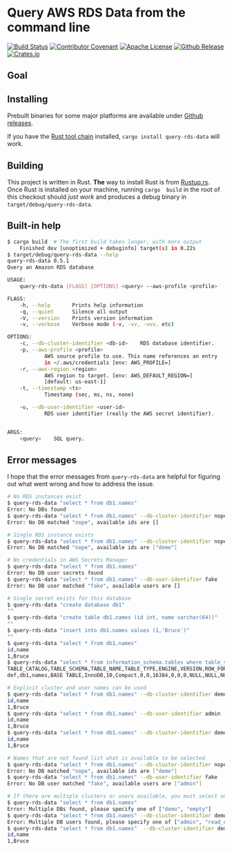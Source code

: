 # Query AWS RDS Data from the command line

[![Build Status](https://img.shields.io/travis/com/bruceadams/query-rds-data?logo=travis)](https://travis-ci.com/bruceadams/query-rds-data)
[![Contributor Covenant](https://img.shields.io/badge/Contributor%20Covenant-v1.4%20adopted-ff69b4.svg)](CODE_OF_CONDUCT.md)
[![Apache License](https://img.shields.io/github/license/bruceadams/query-rds-data?logo=apache)](LICENSE)
[![Github Release](https://img.shields.io/github/v/release/bruceadams/query-rds-data?logo=github)](https://github.com/bruceadams/query-rds-data/releases)
[![Crates.io](https://img.shields.io/crates/v/query-rds-data?logo=rust)](https://crates.io/crates/query-rds-data)

## Goal

## Installing

Prebuilt binaries for some major platforms are available under
[Github releases](https://github.com/bruceadams/query-rds-data/releases).

If you have the [Rust tool chain](https://rustup.rs/) installed,
`cargo install query-rds-data` will work.

## Building

This project is written in Rust. **The** way to install Rust is from
[Rustup.rs](https://rustup.rs/). Once Rust is installed on your machine,
running `cargo  build` in  the root  of this checkout should _just work_
and produces a debug binary in `target/debug/query-rds-data`.

## Built-in help

```bash
$ cargo build  # The first build takes longer, with more output
    Finished dev [unoptimized + debuginfo] target(s) in 0.22s
$ target/debug/query-rds-data --help
query-rds-data 0.5.1
Query an Amazon RDS database

USAGE:
    query-rds-data [FLAGS] [OPTIONS] <query> --aws-profile <profile>

FLAGS:
    -h, --help       Prints help information
    -q, --quiet      Silence all output
    -V, --version    Prints version information
    -v, --verbose    Verbose mode (-v, -vv, -vvv, etc)

OPTIONS:
    -c, --db-cluster-identifier <db-id>    RDS database identifier.
    -p, --aws-profile <profile>
            AWS source profile to use. This name references an entry
            in ~/.aws/credentials [env: AWS_PROFILE=]
    -r, --aws-region <region>
            AWS region to target. [env: AWS_DEFAULT_REGION=]
            [default: us-east-1]
    -t, --timestamp <ts>
            Timestamp (sec, ms, ns, none)

    -u, --db-user-identifier <user-id>
            RDS user identifier (really the AWS secret identifier).


ARGS:
    <query>    SQL query.
```

## Error messages

I hope that the error messages from `query-rds-data` are helpful for figuring out what went wrong and how to address the issue.

```bash
# No RDS instances exist
$ query-rds-data "select * from db1.names"
Error: No DBs found
$ query-rds-data "select * from db1.names" --db-cluster-identifier nope
Error: No DB matched "nope", available ids are []

# Single RDS instance exists
$ query-rds-data "select * from db1.names" --db-cluster-identifier nope
Error: No DB matched "nope", available ids are ["demo"]

# No credentials in AWS Secrets Manager
$ query-rds-data "select * from db1.names"
Error: No DB user secrets found
$ query-rds-data "select * from db1.names" --db-user-identifier fake
Error: No DB user matched "fake", available users are []

# Single secret exists for this database
$ query-rds-data "create database db1"
""
$ query-rds-data "create table db1.names (id int, name varchar(64))"
""
$ query-rds-data "insert into db1.names values (1,'Bruce')"
""
$ query-rds-data "select * from db1.names"
id,name
1,Bruce
$ query-rds-data "select * from information_schema.tables where table_schema='db1'"
TABLE_CATALOG,TABLE_SCHEMA,TABLE_NAME,TABLE_TYPE,ENGINE,VERSION,ROW_FORMAT,TABLE_ROWS,AVG_ROW_LENGTH,DATA_LENGTH,MAX_DATA_LENGTH,INDEX_LENGTH,DATA_FREE,AUTO_INCREMENT,CREATE_TIME,UPDATE_TIME,CHECK_TIME,TABLE_COLLATION,CHECKSUM,CREATE_OPTIONS,TABLE_COMMENT
def,db1,names,BASE TABLE,InnoDB,10,Compact,0,0,16384,0,0,0,NULL,NULL,NULL,NULL,latin1_swedish_ci,NULL,,

# Explicit cluster and user names can be used
$ query-rds-data "select * from db1.names" --db-cluster-identifier demo
id,name
1,Bruce
$ query-rds-data "select * from db1.names" --db-user-identifier admin
id,name
1,Bruce
$ query-rds-data "select * from db1.names" --db-cluster-identifier demo --db-user-identifier admin
id,name
1,Bruce

# Names that are not found list what is available to be selected
$ query-rds-data "select * from db1.names" --db-cluster-identifier nope
Error: No DB matched "nope", available ids are ["demo"]
$ query-rds-data "select * from db1.names" --db-user-identifier fake
Error: No DB user matched "fake", available users are ["admin"]

# If there are multiple clusters or users available, you must select one
$ query-rds-data "select * from db1.names"
Error: Multiple DBs found, please specify one of ["demo", "empty"]
$ query-rds-data "select * from db1.names" --db-cluster-identifier demo
Error: Multiple DB users found, please specify one of ["admin", "read_only"]
$ query-rds-data "select * from db1.names"  --db-cluster-identifier demo --db-user-identifier read_only
id,name
1,Bruce
```
